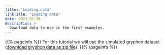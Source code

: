 ```yaml
---
title: "Loading data"
linkTitle: "Loading data"
date: 2023-01-20
description: >
  Download data to use in the first examples.
---
```


{{% pageinfo %}}
For this tutorial we will use the simulated gryphon dataset ([download gryphon data as zip file](data/gryphons.zip)).
{{% /pageinfo %}}




